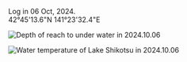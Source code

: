 Log in 06 Oct, 2024.  
42°45'13.6"N 141°23'32.4"E
  
<img src="https://github.com/siaflab/Deep_Water_Data_Logging_At_Lake_Shikotu/blob/main/Log_Data/20241006/Depth(m)_20241006.png" alt="
Depth of reach to under water in 2024.10.06" title="Depth of reach to under water in 2024.10.06">  
  
<img src="https://github.com/siaflab/Deep_Water_Data_Logging_At_Lake_Shikotu/blob/main/Log_Data/20241006/Temperature(deg C)_20241006.png" alt="
Water temperature of Lake Shikotsu in 2024.10.06" title="Water temperature of Lake Shikotsu in 2024.10.06">  
